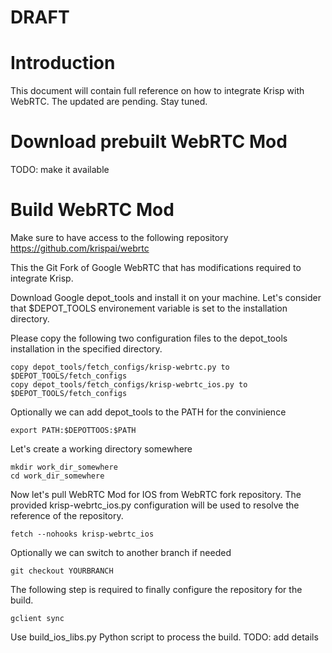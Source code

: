 # DRAFT
# Introduction

This document will contain full reference on how to integrate Krisp with WebRTC.
The updated are pending. Stay tuned.

# Download prebuilt WebRTC Mod
TODO: make it available

# Build WebRTC Mod

Make sure to have access to the following repository
https://github.com/krispai/webrtc

This the Git Fork of Google WebRTC that has modifications required to integrate Krisp.

Download Google depot_tools and install it on your machine.
Let's consider that $DEPOT_TOOLS environement variable is set to the installation directory.

Please copy the following two configuration files to the depot_tools installation in the specified directory.
```
copy depot_tools/fetch_configs/krisp-webrtc.py to $DEPOT_TOOLS/fetch_configs
copy depot_tools/fetch_configs/krisp-webrtc_ios.py to $DEPOT_TOOLS/fetch_configs
```

Optionally we can add depot_tools to the PATH for the convinience
```
export PATH:$DEPOTTOOS:$PATH
```

Let's create a working directory somewhere
```
mkdir work_dir_somewhere
cd work_dir_somewhere
```

Now let's pull WebRTC Mod for IOS from WebRTC fork repository. The provided krisp-webrtc_ios.py configuration will be used to resolve the reference of the repository.
```
fetch --nohooks krisp-webrtc_ios
```

Optionally we can switch to another branch if needed
``` 
git checkout YOURBRANCH
```

The following step is required to finally configure the repository for the build.
```
gclient sync
```

Use build_ios_libs.py Python script to process the build.
TODO: add details
